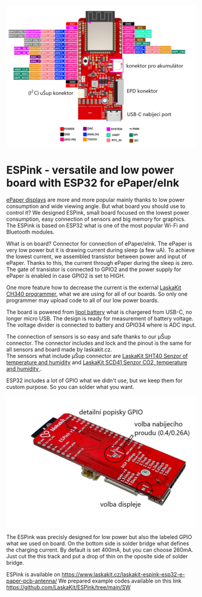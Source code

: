 ![ESPink top](https://github.com/LaskaKit/ESPink/blob/main/img/espink_pinout1.png)

# ESPink - versatile and low power board with ESP32 for ePaper/eInk

[ePaper displays](https://www.laskakit.cz/e-ink/) are more and more popular mainly thanks to low power consumption and wide viewing angle. 
But what board you should use to control it? We designed ESPink, small board focused on the lowest power consumption, easy connection of sensors and big memory for graphics. 
The ESPink is based on ESP32 what is one of the most popular Wi-Fi and Bluetooth modules. 

What is on board? Connector for connection of ePaper/eInk. The ePaper is very low power but it is drawing current during sleep (a few uA). To achieve the lowest current, we assembled transistor between power and input of ePaper. Thanks to this, the current through ePaper during the sleep is zero. The gate of transistor is connected to GPIO2 and the power supply for ePaper is enabled in case GPIO2 is set to HIGH.

One more feature how to decrease the current is the external [LaskaKit CH340 programmer](https://www.laskakit.cz/laskakit-ch340-programmer-usb-c--microusb--uart/),
what we are using for all of our boards. So only one programmer may upload code to all of our low power boards.

The board is powered from [lipol battery](https://www.laskakit.cz/baterie-a-akumulatory/) what is chargered from USB-C, no longer micro USB.
The design is ready for measurement of battery voltage. The voltage divider is connected to battery and GPIO34 where is ADC input.

The connection of sensors is so easy and safe thanks to our μŠup connector. The connector includes and lock and the pinout is the same for all sensors and board made by laskakit.cz.  
The sensors what include μŠup connector are [LaskaKit SHT40 Senzor of temperature and humidity](https://www.laskakit.cz/laskakit-sht40-senzor-teploty-a-vlhkosti-vzduchu/) and  [LaskaKit SCD41 Senzor CO2, temperature and humidity ](https://www.laskakit.cz/laskakit-scd41-senzor-co2--teploty-a-vlhkosti-vzduchu/).

ESP32 includes a lot of GPIO what we didn't use, but we keep them for custom purpose. So you can solder what you want.

![ESPink top](https://github.com/LaskaKit/ESPink/blob/main/img/ESPink_back_popis.JPG)

The ESPink was precisly designed for low power but also the labeled GPIO what we used on board. On the bottom side is solder bridge what defines the charging current. By default is set 400mA, but you can choose 260mA. Just cut the this track and put a drop of thin on the oposite side of solder bridge.

ESPink is available on https://www.laskakit.cz/laskakit-espink-esp32-e-paper-pcb-antenna/
We prepared example codes available on this link https://github.com/LaskaKit/ESPink/tree/main/SW
